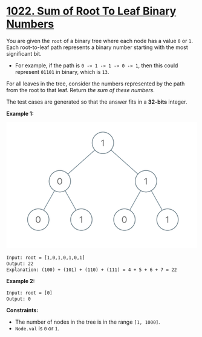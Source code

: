 # [1022. Sum of Root To Leaf Binary Numbers](https://leetcode.com/problems/sum-of-root-to-leaf-binary-numbers/)

You are given the `root` of a binary tree where each node has a value `0` or `1`. Each root-to-leaf path represents a binary number starting with the most significant bit.

-   For example, if the path is `0 -> 1 -> 1 -> 0 -> 1`, then this could represent `01101` in binary, which is `13`.

For all leaves in the tree, consider the numbers represented by the path from the root to that leaf. Return _the sum of these numbers_.

The test cases are generated so that the answer fits in a **32-bits** integer.

**Example 1:**

![sum-of-root-to-leaf-binary-numbers.png](sum-of-root-to-leaf-binary-numbers.png)

    Input: root = [1,0,1,0,1,0,1]
    Output: 22
    Explanation: (100) + (101) + (110) + (111) = 4 + 5 + 6 + 7 = 22

**Example 2:**

    Input: root = [0]
    Output: 0

**Constraints:**

-   The number of nodes in the tree is in the range `[1, 1000]`.
-   `Node.val` is `0` or `1`.
